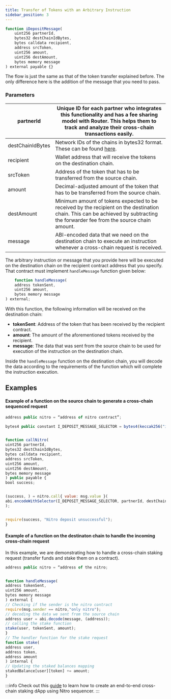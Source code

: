 ```yaml
---
title: Transfer of Tokens with an Arbitrary Instruction
sidebar_position: 3
---
```


```javascript
function iDepositMessage(
    uint256 partnerId,
    bytes32 destChainIdBytes,
    bytes calldata recipient,
    address srcToken,
    uint256 amount,
    uint256 destAmount,
    bytes memory message
) external payable {}
```


The flow is just the same as that of the token transfer explained before. The only difference here is the addition of the message that you need to pass.

### Parameters

| partnerId  | Unique ID for each partner who integrates this functionality and has a fee sharing model with Router. This helps them to track and analyze their cross-chain transactions easily.           |
| --------------- | -------------------------------------------------------------------------------------- |
| destChainIdBytes        | Network IDs of the chains in bytes32 format. These can be found [here](../supported-chains-tokens).                       |
| recipient     | Wallet address that will receive the tokens on the destination chain. |
| srcToken | Address of the token that has to be transferred from the source chain.                                                                   |
| amount | Decimal-adjusted amount of the token that has to be transferred from the source chain.                                                                   |
| destAmount | Minimum amount of tokens expected to be received by the recipient on the destination chain. This can be achieved by subtracting the forwarder fee from the source chain amount.     |
| message | ABI-encoded data that we need on the destination chain to execute an instruction whenever a cross-chain request is received.   |


The arbitrary instruction or message that you provide here will be executed on the destination chain on the recipient contract address that you specify. That contract must implement `handleMessage` function given below:

```javascript
    function handleMessage(
    address tokenSent,
    uint256 amount,
    bytes memory message
) external;
```

With this function, the following information will be received on the destination chain:

- **tokenSent**: Address of the token that has been received by the recipient contract.
- **amount**: The amount of the aforementioned tokens received by the recipient.
- **message**: The data that was sent from the source chain to be used for execution of the instruction on the destination chain.

Inside the `handleMessage` function on the destination chain, you will decode the data according to the requirements of the function which will complete the instruction execution.


## Examples

#### Example of a function on the source chain to generate a cross-chain sequenced request
```javascript
address public nitro = “address of nitro contract”;

bytes4 public constant I_DEPOSIT_MESSAGE_SELECTOR = bytes4(keccak256("iDepositMessage(uint256,bytes32,bytes,address,uint256,uint256,bytes)"));


function callNitro(
uint256 partnerId,
bytes32 destChainIdBytes,
bytes calldata recipient,
address srcToken,
uint256 amount,
uint256 destAmount,
bytes memory message
) public payable {
bool success;


(success, ) = nitro.call{ value: msg.value }(
abi.encodeWithSelector(I_DEPOSIT_MESSAGE_SELECTOR, partnerId, destChainIdBytes,recipient, srcToken, amount, destAmount, message)
);


require(success, "Nitro deposit unsuccessful");
}
```

#### Example of a function on the destinaton chain to handle the incoming cross-chain request

In this example, we are demonstrating how to handle a cross-chain staking request (transfer funds and stake them on a contract).

```javascript
address public nitro = “address of the nitro;


function handleMessage(
address tokenSent,
uint256 amount,
bytes memory message
) external {
// Checking if the sender is the nitro contract
require(msg.sender == nitro,"only nitro");
// decoding the data we sent from the source chain
address user = abi.decode(message, (address));
// calling the stake function
stake(user, tokenSent, amount);
}
// The handler function for the stake request
function stake(
address user,
address token,
address amount
) internal {
// Updating the staked balances mapping
stakedBalance[user][token] += amount;
}

```

:::info
Check out this [guide](../guides/crosschain-staking) to learn how to create an end-to-end cross-chain staking dApp using Nitro sequencer.
:::